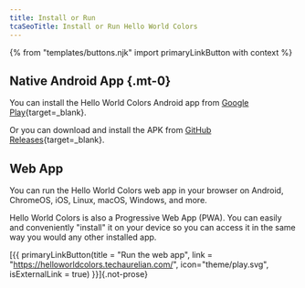 ```yaml
---
title: Install or Run
tcaSeoTitle: Install or Run Hello World Colors
---
```


{% from "templates/buttons.njk" import primaryLinkButton with context %}

## Native Android App {.mt-0}

You can install the Hello World Colors Android app from [Google Play](https://play.google.com/store/apps/details?id=com.thehellomaker.heyworldcolors){target=_blank}.

Or you can download and install the APK from [GitHub Releases](https://github.com/TechAurelian/hello_world_colors/releases){target=_blank}.

## Web App

You can run the Hello World Colors web app in your browser on Android, ChromeOS, iOS, Linux, macOS, Windows, and more.

Hello World Colors is also a Progressive Web App (PWA). You can easily and conveniently "install" it on your device so you can access it in the same way you would any other installed app.

[{{ primaryLinkButton(title = "Run the web app", link = "https://helloworldcolors.techaurelian.com/", icon="theme/play.svg", isExternalLink = true) }}]{.not-prose}

